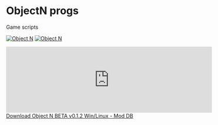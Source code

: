 # ObjectN progs
 Game scripts

<a href="https://www.moddb.com/mods/object-n" title="View Object N on Mod DB" target="_blank"><img src="https://button.moddb.com/popularity/medium/mods/47885.png" alt="Object N" /></a>
<a href="https://www.moddb.com/mods/object-n" title="View Object N on Mod DB" target="_blank"><img src="https://button.moddb.com/rating/medium/mods/47885.png" alt="Object N" /></a>
<iframe width="560" height="180" src="https://www.moddb.com/mods/object-n/downloads/object-n-beta-v012-winlinux/widget" frameborder="0"></iframe><br><a href="https://www.moddb.com/mods/object-n/downloads/object-n-beta-v012-winlinux">Download Object N BETA v0.1.2 Win/Linux - Mod DB</a>